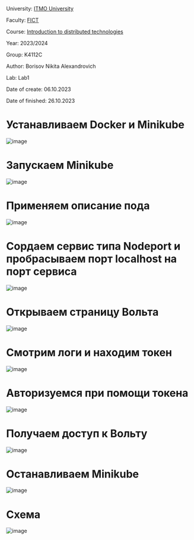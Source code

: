 University: [ITMO University](https://itmo.ru/ru/)

Faculty: [FICT](https://fict.itmo.ru)

Course: [Introduction to distributed technologies](https://github.com/itmo-ict-faculty/introduction-to-distributed-technologies)

Year: 2023/2024

Group: K4112C

Author: Borisov Nikita Alexandrovich

Lab: Lab1

Date of create: 06.10.2023

Date of finished: 26.10.2023

# Устанавливаем Docker и Minikube

![image](https://github.com/luka-mag1c/2023_2024-introduction_to_distributed_technologies-k4112c-borisov_n_a/assets/55001395/ad1e7b29-3d5f-43f5-8642-15b0b48ef263)

# Запускаем Minikube

![image](https://github.com/luka-mag1c/2023_2024-introduction_to_distributed_technologies-k4112c-borisov_n_a/assets/55001395/aaa7c8d1-9ded-4d5d-af62-3255be498656)

# Применяем описание пода
![image](https://github.com/luka-mag1c/2023_2024-introduction_to_distributed_technologies-k4112c-borisov_n_a/assets/55001395/a93bdef0-2dae-4fe2-9ceb-bf0141d0240a)

# Соpдаем сервис типа Nodeport и пробрасываем порт localhost на порт сервиса
![image](https://github.com/luka-mag1c/2023_2024-introduction_to_distributed_technologies-k4112c-borisov_n_a/assets/55001395/ade8344e-4eb5-4c4e-bd34-c701c2eb61b7)

# Открываем страницу Вольта
![image](https://github.com/luka-mag1c/2023_2024-introduction_to_distributed_technologies-k4112c-borisov_n_a/assets/55001395/2af1cb61-7679-47e7-90df-662fc73e2fd6)

# Смотрим логи и находим токен
![image](https://github.com/luka-mag1c/2023_2024-introduction_to_distributed_technologies-k4112c-borisov_n_a/assets/55001395/8c5c35ce-c14c-4762-a610-cfafc6786650)

# Авторизуемся при помощи токена
![image](https://github.com/luka-mag1c/2023_2024-introduction_to_distributed_technologies-k4112c-borisov_n_a/assets/55001395/30d62a5a-15ee-42f4-a33f-166d7b131a5a)

# Получаем доступ к Вольту
![image](https://github.com/luka-mag1c/2023_2024-introduction_to_distributed_technologies-k4112c-borisov_n_a/assets/55001395/7943181f-5dd0-48c1-8b22-1a8ce91d114e)

# Останавливаем Minikube
![image](https://github.com/luka-mag1c/2023_2024-introduction_to_distributed_technologies-k4112c-borisov_n_a/assets/55001395/06094933-02b0-46a0-a80c-94d336702f46)

# Схема
![image](https://github.com/luka-mag1c/2023_2024-introduction_to_distributed_technologies-k4112c-borisov_n_a/assets/55001395/f4a2c647-90cb-43f0-a4ab-e7ee30e74a72)


